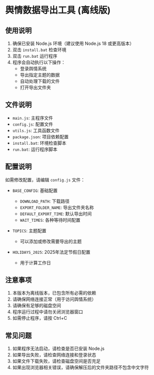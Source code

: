 # 舆情数据导出工具 (离线版)

## 使用说明

1. 确保已安装 Node.js 环境（建议使用 Node.js 18 或更高版本）
2. 双击 `install.bat` 检查环境
3. 双击 `run.bat` 运行程序
4. 程序会自动执行以下操作：
   - 登录舆情系统
   - 导出指定主题的数据
   - 自动处理下载的文件
   - 打开导出文件夹

## 文件说明

- `main.js`: 主程序文件
- `config.js`: 配置文件
- `utils.js`: 工具函数文件
- `package.json`: 项目依赖配置
- `install.bat`: 环境检查脚本
- `run.bat`: 运行程序脚本

## 配置说明

如需修改配置，请编辑 `config.js` 文件：

- `BASE_CONFIG`: 基础配置
  - `DOWNLOAD_PATH`: 下载路径
  - `EXPORT_FOLDER_NAME`: 导出文件夹名称
  - `DEFAULT_EXPORT_TIME`: 默认导出时间
  - `WAIT_TIMES`: 各种等待时间配置

- `TOPICS`: 主题配置
  - 可以添加或修改需要导出的主题

- `HOLIDAYS_2025`: 2025年法定节假日配置
  - 用于计算工作日

## 注意事项

1. 本版本为离线版本，已包含所有必需的依赖
2. 请确保网络连接正常（用于访问舆情系统）
3. 请确保有足够的磁盘空间
4. 程序运行过程中请勿关闭浏览器窗口
5. 如需停止程序，请按 Ctrl+C

## 常见问题

1. 如果程序无法启动，请检查是否已安装 Node.js
2. 如果导出失败，请检查网络连接和登录状态
3. 如果文件下载失败，请检查磁盘空间是否充足
4. 如果出现浏览器相关错误，请确保解压后的文件夹路径不包含中文字符 